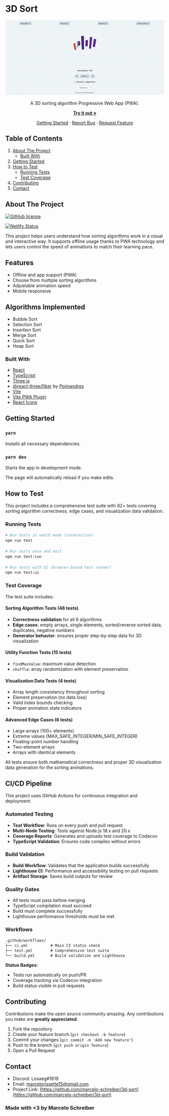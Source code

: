 # 3D Sort

<div align="center">

![Demonstration](public/demo.gif)

A 3D sorting algorithm Progressive Web App (PWA).

[**Try it out »**](https://3dsort.marcelo-schreiber.com/)

[Getting Started](#getting-started) · [Report Bug](https://github.com/marcelo-schreiber/3d-sort/issues) · [Request Feature](https://github.com/marcelo-schreiber/3d-sort/issues)

</div>

## Table of Contents

1. [About The Project](#about-the-project)
   - [Built With](#built-with)
2. [Getting Started](#getting-started)
3. [How to Test](#how-to-test)
   - [Running Tests](#running-tests)
   - [Test Coverage](#test-coverage)
4. [Contributing](#contributing)
5. [Contact](#contact)

## About The Project

[![GitHub license](https://img.shields.io/github/license/marcelo-schreiber/3d-sort)](https://github.com/marcelo-schreiber/3d-sort/blob/main/LICENSE)

[![Netlify Status](https://api.netlify.com/api/v1/badges/0df0640d-32b2-47e8-b9be-015a8818b9d6/deploy-status)](https://app.netlify.com/projects/3dsort/deploys)

This project helps users understand how sorting algorithms work in a visual and interactive way. It supports offline usage thanks to PWA technology and lets users control the speed of animations to match their learning pace.

## Features

- Offline and app support (PWA)
- Choose from multiple sorting algorithms
- Adjustable animation speed
- Mobile responsive

## Algorithms Implemented

- Bubble Sort
- Selection Sort
- Insertion Sort
- Merge Sort
- Quick Sort
- Heap Sort

### Built With

- [React](https://reactjs.org/)
- [TypeScript](https://www.typescriptlang.org/)
- [Three.js](https://threejs.org/)
- [@react-three/fiber](https://docs.pmnd.rs/react-three-fiber/getting-started/introduction) by [Poimandres](https://github.com/pmndrs)
- [Vite](https://vitejs.dev/)
- [Vite PWA Plugin](https://vite-pwa-org.netlify.app/)
- [React Icons](https://react-icons.github.io/react-icons/)

## Getting Started

### `yarn`

Installs all necessary dependencies.

### `yarn dev`

Starts the app in development mode.

The page will automatically reload if you make edits.

## How to Test

This project includes a comprehensive test suite with 82+ tests covering sorting algorithm correctness, edge cases, and visualization data validation.

### Running Tests

```bash
# Run tests in watch mode (interactive)
npm run test

# Run tests once and exit
npm run test:run

# Run tests with UI (browser-based test runner)
npm run test:ui
```

### Test Coverage

The test suite includes:

#### **Sorting Algorithm Tests (48 tests)**

- **Correctness validation** for all 6 algorithms
- **Edge cases**: empty arrays, single elements, sorted/reverse sorted data, duplicates, negative numbers
- **Generator behavior**: ensures proper step-by-step data for 3D visualization

#### **Utility Function Tests (15 tests)**

- `findMaxValue`: maximum value detection
- `shuffle`: array randomization with element preservation

#### **Visualization Data Tests (4 tests)**

- Array length consistency throughout sorting
- Element preservation (no data loss)
- Valid index bounds checking
- Proper animation state indicators

#### **Advanced Edge Cases (6 tests)**

- Large arrays (100+ elements)
- Extreme values (MAX_SAFE_INTEGER/MIN_SAFE_INTEGER)
- Floating-point number handling
- Two-element arrays
- Arrays with identical elements

All tests ensure both mathematical correctness and proper 3D visualization data generation for the sorting animations.

## CI/CD Pipeline

This project uses GitHub Actions for continuous integration and deployment:

### Automated Testing

- **Test Workflow**: Runs on every push and pull request
- **Multi-Node Testing**: Tests against Node.js 18.x and 20.x
- **Coverage Reports**: Generates and uploads test coverage to Codecov
- **TypeScript Validation**: Ensures code compiles without errors

### Build Validation

- **Build Workflow**: Validates that the application builds successfully
- **Lighthouse CI**: Performance and accessibility testing on pull requests
- **Artifact Storage**: Saves build outputs for review

### Quality Gates

- All tests must pass before merging
- TypeScript compilation must succeed
- Build must complete successfully
- Lighthouse performance thresholds must be met

### Workflows

```text
.github/workflows/
├── ci.yml          # Main CI status check
├── test.yml        # Comprehensive test suite
└── build.yml       # Build validation and Lighthouse
```

**Status Badges:**

- Tests run automatically on push/PR
- Coverage tracking via Codecov integration
- Build status visible in pull requests

## Contributing

Contributions make the open source community amazing. Any contributions you make are **greatly appreciated**.

1. Fork the repository
2. Create your feature branch (`git checkout -b feature`)
3. Commit your changes (`git commit -m 'Add new feature'`)
4. Push to the branch (`git push origin feature`)
5. Open a Pull Request

## Contact

- Discord: Losaeg#1619  
- Email: <marcelorissette15@gmail.com>  
- Project Link: [https://github.com/marcelo-schreiber/3d-sort](https://github.com/marcelo-schreiber/3d-sort)

### Made with <3 by Marcelo Schreiber

